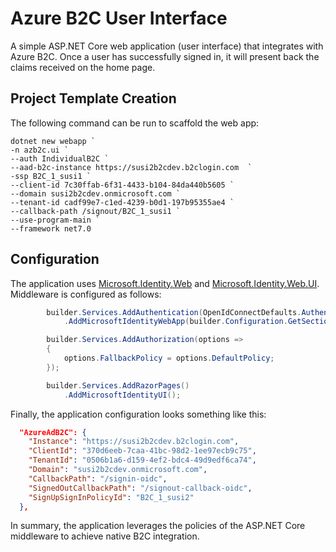 # Azure B2C User Interface

A simple ASP.NET Core web application (user interface) that integrates with Azure B2C. Once a user has successfully signed in, it will present back the claims received on the home page.

## Project Template Creation

The following command can be run to scaffold the web app:

``` pwsh
dotnet new webapp `
-n azb2c.ui `
--auth IndividualB2C `
--aad-b2c-instance https://susi2b2cdev.b2clogin.com  `
-ssp B2C_1_susi1 `
--client-id 7c30ffab-6f31-4433-b104-84da440b5605 `
--domain susi2b2cdev.onmicrosoft.com `
--tenant-id cadf99e7-c1ed-4239-b0d1-197b95355ae4 `
--callback-path /signout/B2C_1_susi1 `
--use-program-main `
--framework net7.0
```

## Configuration

The application uses [Microsoft.Identity.Web](https://www.nuget.org/packages/Microsoft.Identity.Web) and [Microsoft.Identity.Web.UI](https://www.nuget.org/packages/Microsoft.Identity.Web.UI). Middleware is configured as follows:

``` C#
        builder.Services.AddAuthentication(OpenIdConnectDefaults.AuthenticationScheme)
            .AddMicrosoftIdentityWebApp(builder.Configuration.GetSection("AzureAdB2C"));

        builder.Services.AddAuthorization(options =>
        {
            options.FallbackPolicy = options.DefaultPolicy;
        });

        builder.Services.AddRazorPages()
            .AddMicrosoftIdentityUI();
```

Finally, the application configuration looks something like this:

``` json
  "AzureAdB2C": {
    "Instance": "https://susi2b2cdev.b2clogin.com",
    "ClientId": "370d6eeb-7caa-41bc-98d2-1ee97ecb9c75",
    "TenantId": "0506b1a6-d159-4ef2-bdc4-49d9edf6ca74",
    "Domain": "susi2b2cdev.onmicrosoft.com",
    "CallbackPath": "/signin-oidc",
    "SignedOutCallbackPath": "/signout-callback-oidc",
    "SignUpSignInPolicyId": "B2C_1_susi2"
  },
```

In summary, the application leverages the policies of the ASP.NET Core middleware to achieve native B2C integration.
